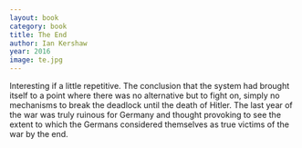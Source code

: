 ```yaml
---
layout: book
category: book
title: The End
author: Ian Kershaw
year: 2016
image: te.jpg
---
```

Interesting if a little repetitive.  The conclusion  that the system had brought itself to a point where there was no alternative but to fight on, simply no mechanisms to break the deadlock until the death of Hitler.  The last year of the war was truly ruinous for Germany and thought provoking to see the extent to which the Germans considered themselves as true victims of the war by the end.

